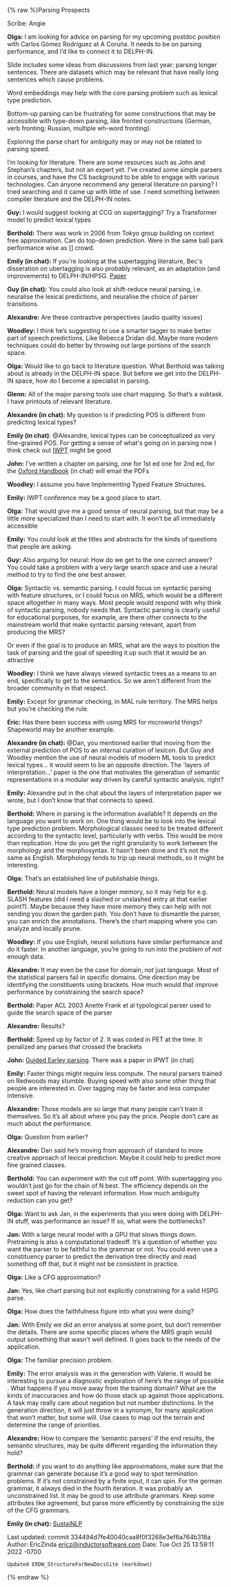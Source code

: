 {% raw %}Parsing Prospects

Scribe: Angie

**Olga:** I am looking for advice on parsing for my upcoming postdoc position with Carlos Gómez Rodríguez at A Coruña. It needs to be on parsing performance, and I’d like to connect it to DELPH-IN.

Slide includes some ideas from discussions from last year: parsing longer sentences. There are datasets which may be relevant that have really long sentences which cause problems. 

Word embeddings may help with the core parsing problem such as lexical type prediction.

Bottom-up parsing can be frustrating for some constructions that may be accessible with type-down parsing, like fronted constructions (German, verb fronting; Russian, multiple wh-word fronting). 

Exploring the parse chart for ambiguity may or may not be related to parsing speed.

I’m looking for literature. There are some resources such as John and Stephan’s chapters, but not an expert yet. I’ve created some simple parsers in courses, and have the CS background to be able to engage with various technologies. Can anyone recommend any general literature on parsing? I tried searching and it came up with little of use. I need something between compiler literature and the DELPH-IN notes.

**Guy:** I would suggest looking at CCG on supertagging? Try a Transformer model to predict lexical types

**Berthold:** There was work in 2006 from Tokyo group building on context free approximation. Can do top-down prediction. Were in the same ball park performance wise as [] crowd.

**Emily (in chat):** If you're looking at the supertagging literature, Bec's disseration on ubertagging is also probably relevant, as an adaptation (and improvements) to DELPH-IN/HPSG. [Paper](https://aclanthology.org/D13-1120.pdf)

**Guy (in chat):** You could also look at shift-reduce neural parsing, i.e. neuralise the lexical predictions, and neuralise the choice of parser transitions. 

**Alexandre:** Are these contrastive perspectives (audio quality issues)

**Woodley:** I think he’s suggesting to use a smarter tagger to make better part of speech predictions. Like Rebecca Dridan did. Maybe more modern techniques could do better by throwing out large portions of the search space. 

**Olga:** Would like to go back to literature question. What Berthold was talking about is already in the DELPH-IN space. But before we get into the DELPH-IN space, how do I become a specialist in parsing.

**Glenn:** All of the major parsing tools use chart mapping. So that’s a subtask. I have printouts of relevant literature.

**Alexandre (in chat):** My question is if predicting POS is different from predicting lexical types?

**Emily (in chat)**: @Alexandre, lexical types can be conceptualized as very fine-grained POS. For getting a sense of what's going on in parsing now I think check out [IWPT](https://iwpt21.sigparse.org/) might be good

**John:** I’ve written a chapter on parsing, one for 1st ed one for 2nd ed, for the [Oxford Handbook](https://www.oxfordhandbooks.com/view/10.1093/oxfordhb/9780199573691.001.0001/oxfordhb-9780199573691-e-018) (in chat) will email the PDFs

**Woodley:** I assume you have Implementing Typed Feature Structures.

**Emily:** IWPT conference may be a good place to start. 

**Olga:** That would give me a good sense of neural parsing, but that may be a little more specialized than I need to start with. It won’t be all immediately accessible

**Emily:** You could look at the titles and abstracts for the kinds of questions that people are asking.

**Guy:** Also arguing for neural: How do we get to the one correct answer? You could take a problem with a very large search space and use a neural method to try to find the one best answer.

**Olga:** Syntactic vs. semantic parsing. I could focus on syntactic parsing with feature structures, or I could focus on MRS, which would be a different space altogether in many ways. Most people would respond with why think of syntactic parsing, nobody needs that. Syntactic parsing is clearly useful for educational purposes, for example, are there other connects to the mainstream world that make syntactic parsing relevant, apart from producing the MRS?

Or even if the goal is to produce an MRS, what are the ways to position the task of parsing and the goal of speeding it up such that it would be an attractive 

**Woodley:** I think we have always viewed syntactic trees as a means to an end, specifically to get to the semantics. So we aren't different from the broader community in that respect.

**Emily:** Except for grammar checking, in MAL rule territory. The MRS helps but you’re checking the rule.

**Eric:** Has there been success with using MRS for microworld things? Shapeworld may be another example. 

**Alexandre (in chat):** @Dan, you mentioned earlier that moving from the external prediction of POS to an internal curation of lexicon. But Guy and Woodley mention the use of neural models of modern ML tools to predict lexical types... it would seem to be an opposite direction. The 'layers of interpretation...' paper is the one that motivates the generation of semantic representations in a modular way driven by careful syntactic analysis, right?

**Emily:** Alexandre put in the chat about the layers of interpretation paper we wrote, but I don’t know that that connects to speed.

**Berthold:** Where in parsing is the information available? It depends on the language you want to work on. One thing would be to look into the lexical type prediction problem. Morphological classes need to be treated different according to the syntactic level, particularly with verbs. This would be more than replication. How do you get the right granularity to work between the morphology and the morphosyntax. It hasn’t been done and it’s not the same as English. Morphology tends to trip up neural methods, so it might be interesting.

**Olga:** That’s an established line of publishable things.

**Berthold:** Neural models have a longer memory, so it may help for e.g. SLASH features (did I need a slashed or unslashed entry at that earlier point?). Maybe because they have more memory they can help with not sending you down the garden path. You don’t have to dismantle the parser, you can enrich the annotations. There’s the chart mapping where you can analyze and locally prune.  

**Woodley:** If you use English, neural solutions have similar performance and do it faster. In another language, you’re going to run into the problem of not enough data.

**Alexandre:** It may even be the case for domain, not just language. Most of the statistical parsers fail in specific domains. One direction may be identifying the constituents using brackets. How much would that improve performance by constraining the search space?

**Berthold:** Paper ACL 2003 Anette Frank et al typological parser used to guide the search space of the parser

**Alexandre:** Results?

**Berthold:** Speed up by factor of 2. It was coded in PET at the time. It penalized any parses that crossed the brackets 

**John:** [Guided Earley parsing](https://aclanthology.org/W03-3005/). There was a paper in IPWT (in chat)

**Emily:** Faster things might require less compute. The neural parsers trained on Redwoods may stumble. Buying speed with also some other thing that people are interested in. Over tagging may be faster and less computer intensive.

**Alexandre:** Those models are so large that many people can’t train it themselves. So it’s all about where you pay the price. People don’t care as much about the performance.

**Olga:** Question from earlier?

**Alexandre:** Dan said he’s moving from approach of standard to more creative approach of lexical prediction. Maybe it could help to predict more fine grained classes.

**Berthold:** You can experiment with the cut off point. With supertagging you wouldn’t just go for the chain of N best. The efficiency depends on the sweet spot of having the relevant information. How much ambiguity reduction can you get? 

**Olga:** Want to ask Jan, in the experiments that you were doing with DELPH-IN stuff, was performance an issue? If so, what were the bottlenecks?

**Jan:** With a large neural model with a GPU that slows things down. Pretraining is also a computational tradeoff. It’s a question of whether you want the parser to be faithful to the grammar or not. You could even use a constituency parser to predict the derivation tree directly and read something off that, but it might not be consistent in practice. 

**Olga:** Like a CFG approximation?

**Jan:** Yes, like chart parsing but not explicitly constraining for a valid HSPG parse.

**Olga:** How does the faithfulness figure into what you were doing?

**Jan:** With Emily we did an error analysis at some point, but don’t remember the details. There are some specific places where the MRS graph would output something that wasn’t well defined. It goes back to the needs of the application. 

**Olga:** The familiar precision problem.

**Emily:** The error analysis was in the generation with Valerie. It would be interesting to pursue a diagnostic exploration of here’s the range of possible . What happens if you move away from the training domain? What are the kinds of inaccuracies and how do those stack up against those applications. A task may really care about negation but not number distinctions. In the generation direction, it will just throw in a synonym, for many application that won’t matter, but some will. Use cases to map out the terrain and determine the range of priorities. 

**Alexandre:** How to compare the ‘semantic parsers’ if the end results, the semantic structures, may be quite different regarding the information they hold?

**Berthold:** if you want to do anything like approximations, make sure that the grammar can generate because it’s a good way to spot termination problems. If it’s not constrained by a finite input, it can spin. For the german grammar, it always died in the fourth iteration. It was probably an unconstrained list. It may be good to use attribute grammars. Keep some attributes like agreement, but parse more efficiently by constraining the size of the CFG grammars.

**Emily (in chat):** [SustaiNLP](https://sites.google.com/view/sustainlp2021/home)


Last updated: commit 334494d7fe40040caa8f0f3268e3ef6a764b318a
Author: EricZinda <ericz@inductorsoftware.com>
Date:   Tue Oct 25 13:59:11 2022 -0700

    Updated ERDW_StructureForNewDocsSite (markdown)
{% endraw %}